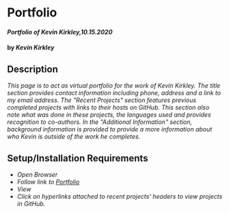 # Portfolio

#### _Portfolio of Kevin Kirkley,10.15.2020_

#### by _**Kevin Kirkley**_

## Description

_This page is to act as virtual portfolio for the work of Kevin Kirkley. The title section provides contact information including phone, address and a link to my email address. The "Recent Projects" section features previous completed projects with links to their hosts on GitHub. This section also note what was done in these projects, the languages used and provides recognition to co-authors. In the "Additional Information" section, background information is provided to provide a more information about who Kevin is outside of the work he completes._

## Setup/Installation Requirements

* _Open Browser_
* _Follow link to [Portfolio]()_
* _View_
* _Click on hyperlinks attached to recent projects' headers to view projects in GitHub._